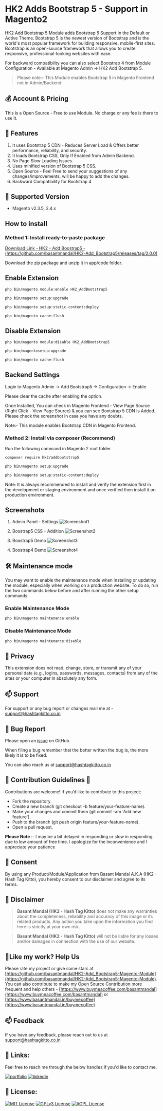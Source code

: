 # HK2 Adds Bootstrap 5 - Support in Magento2

HK2 Add Bootstrap 5 Module adds Bootstrap 5 Support in the Default or Active Theme. Bootstrap 5 is the newest version of
Bootstrap and is the world's most popular framework for building responsive, mobile-first sites. Bootstrap is an
open-source framework that allows you to create responsive, professional-looking websites with ease.

For backward compatibility you can also select Bootstrap 4 from Module Configuration - Available at Magento Admin -> HK2
Add Bootstrap 5.

> Please note:- This Module enables Bootstrap 5 in Magento Frontend not in Admin/Backend.

## 💰 Account & Pricing

This is a Open Source - Free to use Module. No charge or any fee is there to use it.

## 🧐 Features

1. It uses Bootstrap 5 CDN - Reduces Server Load & Offers better performance, reliability, and security.
2. It loads Bootstrap CSS, Only If Enabled from Admin Backend.
3. No Page Slow Loading Issues.
4. Uses minified version of Bootstrap 5 CSS.
5. Open Source - Feel Free to send your suggestions of any changes/improvements, will be happy to add the changes.
6. Backward Compatibility for Bootstrap 4

## 🚀 Supported Version

- Magento v2.3.5, 2.4.x

## How to install

### Method 1: Install ready-to-paste package

[Download Link - HK2 - Add Boostrap5 - (https://github.com/basantmandal/HK2-Add_Bootstrap5/releases/tag/2.0.0)](https://github.com/basantmandal/HK2-Add_Bootstrap5/releases/tag/2.0.0)

Download the zip package and unzip it in app/code folder.

## Enable Extension

```bash
php bin/magento module:enable HK2_AddBootstrap5
```

```bash
php bin/magento setup:upgrade
```

```bash
php bin/magento setup:static-content:deploy
```

```bash
php bin/magento cache:flush
```

## Disable Extension

```bash
php bin/magento module:disable HK2_AddBootstrap5
```

```bash
php bin/magentosetup:upgrade
```

```bash
php bin/magento cache:flush
```

## Backend Settings

Login to Magento Admin -> Add Bootstrap5 -> Configuration -> Enable

Please clear the cache after enabling the option.

Once Installed, You can check in Magento Frontend - View Page Source (Right Click - View Page Source) & you can see
Bootstrap 5 CDN is Added. Please check the screenshot in case you have any doubts.

Note:- This module enables Bootstrap CDN in Magento Frontend.

### Method 2: Install via composer (Recommend)

Run the following command in Magento 2 root folder

```bash
composer require hk2/addbootstrap5
```

```bash
php bin/magento setup:upgrade
```

```bash
php bin/magento setup:static-content:deploy
```

Note: It is always recommended to install and verify the extension first in the development or staging environment and
once verified then install it on production environment.

## Screenshots

1. Admin Panel - Settings
   ![Screenshot1](docs/images/ScreenShot1.png)

2. Boostrap5 CSS - Addition
   ![Screenshot2](docs/images/ScreenShot2.png)

3. Boostrap5 Demo
   ![Screenshot3](docs/images/ScreenShot6.jpg)

4. Boostrap4 Demo
   ![Screenshot4](docs/images/ScreenShot7.jpg)

## 🛠️ Maintenance mode

You may want to enable the maintenance mode when installing or updating the module, especially when working on a production website. To do so, run the two commands below before and after running the other setup commands:

### Enable Maintenance Mode

```bash
php bin/magento maintenance:enable
```

### Disable Maintenance Mode

```bash
php bin/magento maintenance:disable
```

## 🤫 Privacy

This extension does not read, change, store, or transmit any of your personal data (e.g., logins, passwords, messages, contacts) from any of the sites or your computer in absolutely any form.

## 📫 Support

For support or any bug report or changes mail me at - <support@hashtagkitto.co.in>

## 🐞 Bug Report

Please open an [issue](https://github.com/basantmandal/HK2-Add_Bootstrap5/issues) on GitHub.

When filing a bug remember that the better written the bug is, the more likely it is to be fixed.

You can also reach us at <support@hashtagkitto.co.in>

## 🍰 Contribution Guidelines 💖

Contributions are welcome! If you’d like to contribute to this project:

- Fork the repository.
- Create a new branch (git checkout -b feature/your-feature-name).
- Make your changes and commit them (git commit -am 'Add new feature').
- Push to the branch (git push origin feature/your-feature-name).
- Open a pull request.

**Please Note** :- I may be a bit delayed in responding or slow in responding due to low amount of free time. I apologize for the inconvenience and I appreciate your patience

## 🤝 Consent

By using any Product/Module/Application from Basant Mandal A.K.A (HK2 - Hash Tag Kitto), you hereby consent to our disclaimer and agree to its terms.

## 📢 Disclaimer

> **Basant Mandal (HK2 - Hash Tag Kitto)** does not make any warranties about the completeness, reliability and accuracy of this image or its related products. Any action you take upon the information you find here is strictly at your own risk.

> **Basant Mandal (HK2 - Hash Tag Kitto)** will not be liable for any losses and/or damages in connection with the use of our website.

## 💖Like my work? Help Us

Please rate my project or give some stars at [https://github.com/basantmandal/HK2-Add_Bootstrap5-Magento-Module](https://github.com/basantmandal/HK2-Add_Bootstrap5-Magento-Module). You can also contribute to make my Open Source Contribution more frequent and help others - [https://www.buymeacoffee.com/basantmandal](https://www.buymeacoffee.com/basantmandal) or [https://www.basantmandal.in/buymecoffee](https://www.basantmandal.in/buymecoffee)

## 📫 Feedback

If you have any feedback, please reach out to us at <support@hashtagkitto.co.in>

## 🔗 Links:

Feel free to reach me through the below handles if you'd like to contact me.

[![portfolio](https://img.shields.io/badge/my_portfolio-000?style=for-the-badge&logo=ko-fi&logoColor=white)](https://www.basantmandal.in/)
[![linkedin](https://img.shields.io/badge/linkedin-0A66C2?style=for-the-badge&logo=linkedin&logoColor=white)](https://www.linkedin.com/in/basantmandal/)

## 📜 License:

[![MIT License](https://img.shields.io/badge/License-MIT-green.svg)](https://choosealicense.com/licenses/mit/)
[![GPLv3 License](https://img.shields.io/badge/License-GPL%20v3-yellow.svg)](https://opensource.org/licenses/)
[![AGPL License](https://img.shields.io/badge/license-AGPL-blue.svg)](http://www.gnu.org/licenses/agpl-3.0)

